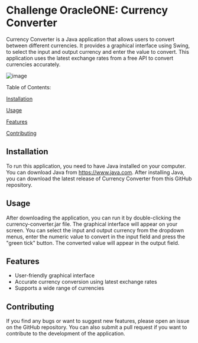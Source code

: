 # Challenge OracleONE: Currency Converter

Currency Converter is a Java application that allows users to convert between different currencies. It provides a graphical interface using Swing, to select the input and output currency and enter the value to convert. This application uses the latest exchange rates from a free API to convert currencies accurately.

![image](https://user-images.githubusercontent.com/54405665/224396130-9aca6fcf-a392-44d7-a3ae-3cebc57c0ef0.png)

Table of Contents:

[Installation](#Installation)

[Usage](#Usage)

[Features](#Features)

[Contributing](#Contributing)

## Installation

To run this application, you need to have Java installed on your computer. You can download Java from https://www.java.com. After installing Java, you can download the latest release of Currency Converter from this GitHub repository.

## Usage
After downloading the application, you can run it by double-clicking the currency-converter.jar file. The graphical interface will appear on your screen. You can select the input and output currency from the dropdown menus, enter the numeric value to convert in the input field and press the "green tick" button. The converted value will appear in the output field.

## Features
- User-friendly graphical interface
- Accurate currency conversion using latest exchange rates
- Supports a wide range of currencies

## Contributing
If you find any bugs or want to suggest new features, please open an issue on the GitHub repository. You can also submit a pull request if you want to contribute to the development of the application.


